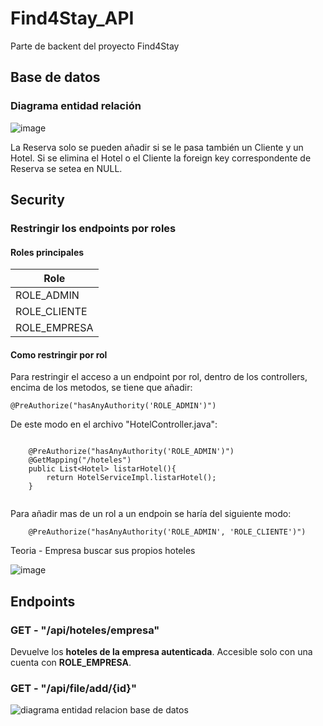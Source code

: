 # Find4Stay_API

Parte de backent del proyecto Find4Stay

## Base de datos

### Diagrama entidad relación


![image](https://user-images.githubusercontent.com/67373492/171733469-1b6af00b-0611-4800-be4e-0e6218a46805.png)

La Reserva solo se pueden añadir si se le pasa también un Cliente y un Hotel.
Si se elimina el Hotel o el Cliente la foreign key correspondente de Reserva se setea en NULL.

## Security

### Restringir los endpoints por roles

#### Roles principales

|Role|
|-----|
|ROLE_ADMIN|
|ROLE_CLIENTE|
|ROLE_EMPRESA|

#### Como restringir por rol

Para restringir el acceso a un endpoint por rol, dentro de los controllers, encima de los metodos, se tiene que añadir:

~~~~
@PreAuthorize("hasAnyAuthority('ROLE_ADMIN')")
~~~~

De este modo en el archivo "HotelController.java":

~~~~

	@PreAuthorize("hasAnyAuthority('ROLE_ADMIN')")
	@GetMapping("/hoteles")
	public List<Hotel> listarHotel(){
		return HotelServiceImpl.listarHotel();
	}
  
~~~~

Para añadir mas de un rol a un endpoin se haría del siguiente modo:

~~~~
	@PreAuthorize("hasAnyAuthority('ROLE_ADMIN', 'ROLE_CLIENTE')")
~~~~

Teoria - Empresa buscar sus propios hoteles

![image](https://user-images.githubusercontent.com/67373492/171840726-21d900dd-1ec8-442c-b73b-b35145ff292a.png)

## Endpoints

### GET - "/api/hoteles/empresa"  
Devuelve los **hoteles de la empresa autenticada**. Accesible solo con una cuenta con **ROLE_EMPRESA**.

### GET - "/api/file/add/{id}"

![diagrama entidad relacion base de datos](https://user-images.githubusercontent.com/67373492/170439093-f2eb62a6-49af-487c-9e8e-79d8b737789f.png)

